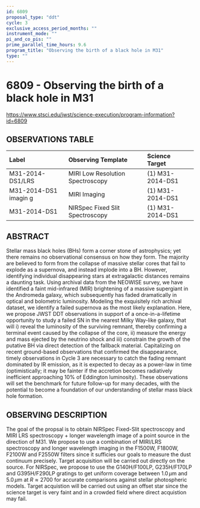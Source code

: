 ```yaml
---
id: 6809
proposal_type: "ddt"
cycle: 3
exclusive_access_period_months: ""
instrument_mode: ""
pi_and_co_pis: ""
prime_parallel_time_hours: 9.6
program_title: "Observing the birth of a black hole in M31"
type: ""
---
```

# 6809 - Observing the birth of a black hole in M31
https://www.stsci.edu/jwst/science-execution/program-information?id=6809
## OBSERVATIONS TABLE
| Label                      | Observing Template              | Science Target      |
| :------------------------- | :------------------------------ | :------------------ |
| M31-2014-DS1/LRS           | MIRI Low Resolution Spectroscopy | (1) M31-2014-DS1    |
| M31-2014-DS1 imagin g      | MIRI Imaging                    | (1) M31-2014-DS1    |
| M31-2014-DS1               | NIRSpec Fixed Slit Spectroscopy | (1) M31-2014-DS1    |

## ABSTRACT

Stellar mass black holes (BHs) form a corner stone of astrophysics; yet there remains no observational consensus on how they form. The majority are believed to form from the collapse of massive stellar cores that fail to explode as a supernova, and instead implode into a BH. However, identifying individual disappearing stars at extragalactic distances remains a daunting task. Using archival data from the NEOWISE survey, we have identified a faint mid-infrared (MIR) brightening of a massive supergiant in the Andromeda galaxy, which subsequently has faded dramatically in optical and bolometric luminosity. Modeling the exquisitely rich archival dataset, we identify a failed supernova as the most likely explanation. Here, we propose JWST DDT observations in support of a once-in-a-lifetime opportunity to study a failed SN in the nearest Milky Way-like galaxy, that will i) reveal the luminosity of the surviving remnant, thereby confirming a terminal event caused by the collapse of the core, ii) measure the energy and mass ejected by the neutrino shock and iii) constrain the growth of the putative BH via direct detection of the fallback material. Capitalizing on recent ground-based observations that confirmed the disappearance, timely observations in Cycle 3 are necessary to catch the fading remnant dominated by IR emission, as it is expected to decay as a power-law in time (optimistically; it may be fainter if the accretion becomes radiatively inefficient approaching 10% of Eddington luminosity). These observations will set the benchmark for future follow-up for many decades, with the potential to become a foundation of our understanding of stellar mass black hole formation.

## OBSERVING DESCRIPTION

The goal of the propsal is to obtain NIRSpec Fixed-Slit spectroscopy and MIRI LRS spectroscopy + longer wavelength image of a point source in the direction of M31. We propose to use a combination of MIRI/LRS spectroscopy and longer wavelength imaging in the F1500W, F1800W, F2100W and F2550W filters since it sufficies our goals to measure the dust continuum precisely. Target acquisition will be carried out directly on the source. For NIRSpec, we propose to use the G140H/F100LP, G235H/F170LP and G395H/F290LP gratings to get uniform coverage between $1.0\,\mu$m and $5.0\,\mu$m at $R \approx 2700$ for accurate comparisons against stellar photospheric models. Target acquistion will be carried out using an offset star since the science target is very faint and in a crowded field where direct acquistion may fail.